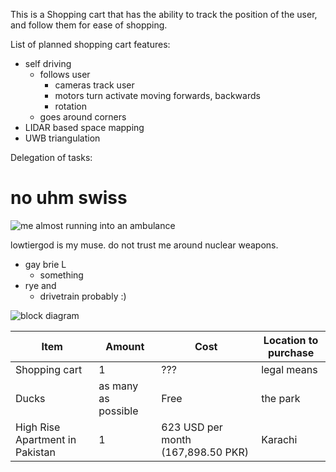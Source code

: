 This is a Shopping cart that has the ability to track the position of the user, and follow them for ease of shopping.

List of planned shopping cart features:

- self driving
  - follows user
    - cameras track user
    - motors turn activate moving forwards, backwards
    - rotation
  - goes around corners
- LIDAR based space mapping
- UWB triangulation

Delegation of tasks:
# no uhm swiss


![me almost running into an ambulance](https://media.tenor.com/uYk94xeCMZ4AAAAd/slipped-on-a-banan-slipped-on-a-banana.gif)


lowtiergod is my muse. do not trust me around nuclear weapons.
- gay brie L
   - something
- rye and
   - drivetrain probably :)

![block diagram](https://i.ibb.co/cYLWJjq/Screenshot-2023-01-27-3-08-43-PM.png)

| Item | Amount | Cost | Location to purchase |
|------|------| ------- |----------------------|
| Shopping cart | 1 | ??? | legal means |
| Ducks | as many as possible | Free | the park |
| High Rise Apartment in Pakistan | 1 | 623 USD per month (167,898.50 PKR) | Karachi |
